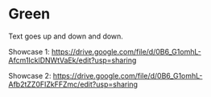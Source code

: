 Green
=====

Text goes up and down and down.

Showcase 1:
https://drive.google.com/file/d/0B6_G1omhL-Afcm1IcklDNWtVaEk/edit?usp=sharing

Showcase 2:
https://drive.google.com/file/d/0B6_G1omhL-Afb2tZZ0FIZkFFZmc/edit?usp=sharing

